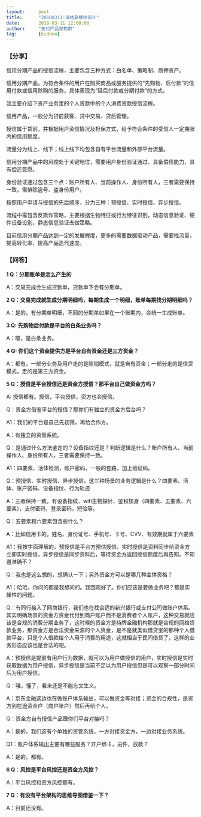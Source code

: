 ```yaml
---  
layout:     post   
title:      "20180311-清结算模块设计"  
date:       2018-03-11 12:00:00  
author:     "支付产品架构群"  
tag:		[hidden]   
--- 
```


### 【分享】

信用分期产品的授信流程，主要包含三种方式：白名单、策略制、质押资产。

信用分期产品，为符合条件的用户在购买商品或服务提供的“先购物、后付款”的信用付款或信用赊购的服务，具体表现为“延后付款或分期付款”的方式。

我主要介绍下资产业务里的个人贷款中的个人消费贷款授信流程。

信用产品，一般分为贷前获客、贷中交易、贷后管理。

授信属于贷前，并根据用户资信情况及担保方式，给予符合条件的受信人一定期限内的信用额度。

流量分为线上、线下；线上线下均包含自有平台流量和外部平台流量。

信用分期产品中的风控处于关键地位，需要用户身份验证通过、具备偿债能力，具有偿还意愿。

身份验证通过包含三个点：账户所有人、当前操作人、身份所有人，三者需要保持一致，需排除盗号、盗身份用户。

按照用户申请与授信的先后顺序，分为三种：预授信、实时授信、异步授信。

流程中需包含反欺诈策略，主要根据生物特征或行为特征识别，动态信息验证、硬件设备设别，静态信息验证去做策略。

目前信用分期产品达到一定的发展程度，更多的需要数据驱动产品，需要找流量，提高转化率，提高产品迭代速度。

### 【问答】

**1 Q：分期账单是怎么产生的**

A：交易完成会生成贷款单，贷款单下会有分期单。

**2 Q：交易完成就生成分期明细吗，每期生成一个明细，账单每期找分期明细吗？**

A：是的，有分期单明细，不同的分期单如果在一个账期内，会统一生成账单。

**3 Q: 先购物后付款是平台的白条业务吗？**

A：嗯，是白条业务。

**4 Q: 你们这个资金提供方是平台自有资金还是三方资金？**

A：都有，一部分业务及用户走的是赊销模式，就是自有资金；一部分走的是信贷模式，走的是第三方资金。

**5 Q：授信是平台授信还是资金方授信？那平台自己做资金方吗？**

A: 授信都有。授信，平台授信，资方也会授信。

Q：资金方借鉴平台的授信？那你们有独立的资金方后台吗？

A1：我们的平台是自己先初筛，再给合作方。

A：有独立的资管系统。

Q：是通过什么方法鉴定的？设备指纹还是？判断逻辑是什么？账户所有人、当前操作人、身份所有人，三者需要保持一致。

A1：四要素、活体检测，账户密码，一般的套路，加上验证码。

Q：预授信、实时授信、异步授信，这三种场景的业务逻辑是什么？四要素、活体、账户密码、设备指纹、行为轨迹

A：三者保持一致，有设备指纹、wifi生物探针、鉴权核身（四要素、五要素、六要素），支付密码，登录密码，短验等。

Q：五要素和六要素包含些什么？

A：比如信用卡的，姓名、身份证号、手机号、卡号、CVV、有效期就属于六要素

A1：我按字面理解的，预授信是平台方预估授信。实时授信是资料同步给资金方立即实时授信，异步授信是同步资料后，等待资金方返回授信额度后再告知。不知道准确不？

Q：我也是这么想的，想确认一下；另外资金方可以是哪几种主体资格？

A1：哈哈，你问的都是我想问的。我围观好了。你们应该是要做业务吧？都是实操性的问题。

Q：有同行接入了网商银行，我们也在找合适的新兴银行或支付公司做账户体系。其实明确场景的资金方资金代付到商户账户而不是消费者个人账户，这种交易就应该是合规的消费分期业务了，这时候的资金方是持牌金融机构那就是合规的网络贷款业务，那资金方是合法资金来源的个人资金，是不是就类似借贷宝的那种个人借款平台，只是个人借款给个人用于消费的用途，这就相当于民间借贷了。这样的业务形态应该也是合法的吧。

A：预授信是提前有用户行为数据，就可以为用户做授信的用户，实时授信是实时获取数据为用户授信，异步授信是当前不足以为用户授信但是可以观察一部分时间后为用户授信。

Q：哦，懂了，看来还是不能忘文生义。

A：京东金融这边也在做账户体系输出，可以做资金等对接；资金的合规性，是资方到在途资金户（商户账户）然后再给个人。

Q：资金方自有授信产品跟你们平台对接吗？

A：是的，我们这有个单独的资管系统，一方对接资金方，一边对接业务系统。

Q1：账户体系输出主要有哪些服务？开户绑卡，进件，放款？

A：是的，都有。

**6 Q：风控是平台风控还是资金方风控？**

A：平台风控和资方风控都有。

**7 Q：有没有平台架构的思维导图借鉴一下？**

A：目前还没有。
